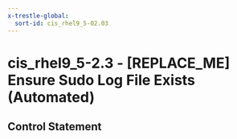 ```yaml
---
x-trestle-global:
  sort-id: cis_rhel9_5-02.03
---
```


# cis_rhel9_5-2.3 - \[REPLACE_ME\] Ensure Sudo Log File Exists (Automated)

## Control Statement
